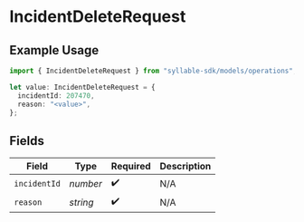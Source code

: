 # IncidentDeleteRequest

## Example Usage

```typescript
import { IncidentDeleteRequest } from "syllable-sdk/models/operations";

let value: IncidentDeleteRequest = {
  incidentId: 207470,
  reason: "<value>",
};
```

## Fields

| Field              | Type               | Required           | Description        |
| ------------------ | ------------------ | ------------------ | ------------------ |
| `incidentId`       | *number*           | :heavy_check_mark: | N/A                |
| `reason`           | *string*           | :heavy_check_mark: | N/A                |
